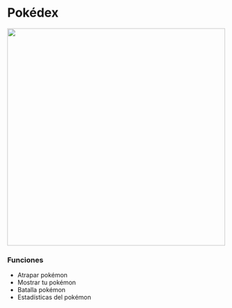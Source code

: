 # Pokédex

<img src=http://img2.wikia.nocookie.net/__cb20110528144645/pokemon/images/6/6f/Pok%C3%A9dex_Pt.png width=500></img>

### Funciones
* Atrapar pokémon
* Mostrar tu pokémon
* Batalla pokémon
* Estadísticas del pokémon


